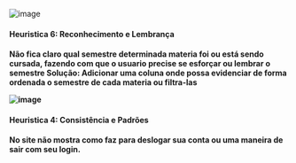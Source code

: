 ![image](https://github.com/BrunoHenriique/bertoti/assets/103460912/bf3bbd13-55dc-4449-aafd-b1d9006afdc7)


<h4>Heuristica 6: Reconhecimento e Lembrança<h4>

Não fica claro qual semestre determinada materia foi ou está sendo cursada, fazendo com que o usuario precise se esforçar ou lembrar o semestre
Solução: Adicionar uma coluna onde possa evidenciar de forma ordenada o semestre de cada materia ou filtra-las 



![image](https://github.com/BrunoHenriique/bertoti/assets/103460912/e2ff9598-cc95-415d-a1e9-62da55c40d50)

<h4>Heuristica 4: Consistência e Padrões<h4>

No site não mostra como faz para deslogar sua conta ou uma maneira de sair com seu login.


